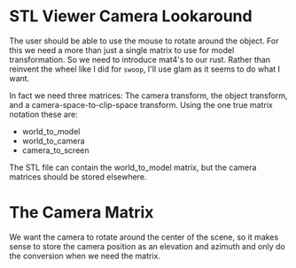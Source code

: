 # STL Viewer Camera Lookaround

The user should be able to use the mouse to rotate around the object.
For this we need a more than just a single matrix to use for model
transformation. So we need to introduce mat4's to our rust. Rather than 
reinvent the wheel like I did for `swoop`, I'll use glam as it seems to 
do what I want.

In fact we need three matrices: The camera transform, the object transform,
and a camera-space-to-clip-space transform. Using the one true matrix
notation these are:

 - world_to_model
 - world_to_camera
 - camera_to_screen

The STL file can contain the world_to_model matrix, but the camera
matrices should be stored elsewhere.


# The Camera Matrix
We want the camera to rotate around the center of the scene, so it makes
sense to store the camera position as an elevation and azimuth and only
do the conversion when we need the matrix.



<canvas id="stl_viewer_camera_lookaround"></canvas>

